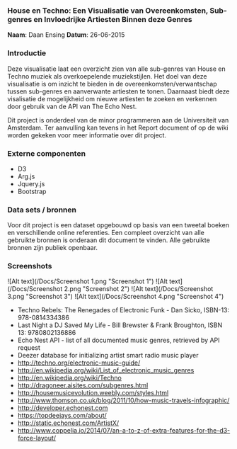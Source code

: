 ### House en Techno: Een Visualisatie van Overeenkomsten, Sub-genres en Invloedrijke Artiesten Binnen deze Genres

**Naam**: Daan Ensing
**Datum**: 26-06-2015

### Introductie

Deze visualisatie laat een overzicht zien van alle sub-genres van House en Techno muziek als overkoepelende muziekstijlen. Het doel van deze visualisatie is om inzicht te bieden in de overeenkomsten/verwantschap tussen sub-genres en aanverwante artiesten te tonen. Daarnaast biedt deze visalisatie de mogelijkheid om nieuwe artiesten te zoeken en verkennen door gebruik van de API van The Echo Nest. 

Dit project is onderdeel van de minor programmeren aan de Universiteit van Amsterdam. Ter aanvulling kan tevens in het Report document of op de wiki worden gekeken voor meer informatie over dit project. 

### Externe componenten

- D3
- Arg.js
- Jquery.js
- Bootstrap

### Data sets / bronnen

Voor dit project is een dataset opgebouwd op basis van een tweetal boeken en verschillende online referenties. Een compleet overzicht van alle gebruikte bronnen is onderaan dit document te vinden. Alle gebruikte bronnen zijn publiek openbaar. 

### Screenshots

![Alt text](/Docs/Screenshot 1.png "Screenshot 1")
![Alt text](/Docs/Screenshot 2.png "Screenshot 2")
![Alt text](/Docs/Screenshot 3.png "Screenshot 3")
![Alt text](/Docs/Screenshot 4.png "Screenshot 4")

* Techno Rebels: The Renegades of Electronic Funk - Dan Sicko, ISBN-13: 978-0814334386
* Last Night a DJ Saved My Life - Bill Brewster & Frank Broughton, ISBN 13: 9780802136886
* Echo Nest API - list of all documented music genres, retrieved by API request
* Deezer database for initializing artist smart radio music player
* http://techno.org/electronic-music-guide/
* http://en.wikipedia.org/wiki/List_of_electronic_music_genres
* http://en.wikipedia.org/wiki/Techno
* http://dragoneer.aisites.com/subgenres.html
* http://housemusicevolution.weebly.com/styles.html
* http://www.thomson.co.uk/blog/2011/10/how-music-travels-infographic/
* http://developer.echonest.com
* https://topdeejays.com/about/
* http://static.echonest.com/ArtistX/
* http://www.coppelia.io/2014/07/an-a-to-z-of-extra-features-for-the-d3-force-layout/ 




